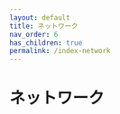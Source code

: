 ```yaml
---
layout: default
title: ネットワーク
nav_order: 6
has_children: true
permalink: /index-network
---
```


# ネットワーク
